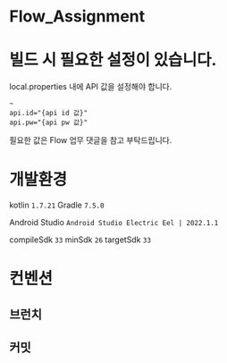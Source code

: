# Flow_Assignment

# 빌드 시 필요한 설정이 있습니다.
local.properties 내에 API 값을 설정해야 합니다.
```properties
~
api.id="{api id 값}"
api.pw="{api pw 값}"
```
필요한 값은 Flow 업무 댓글을 참고 부탁드립니다.


# 개발환경
kotlin `1.7.21`
Gradle `7.5.0`

Android Studio
`Android Studio Electric Eel | 2022.1.1`

compileSdk `33`
minSdk `26`
targetSdk `33`

# 컨벤션

## 브런치
## 커밋
